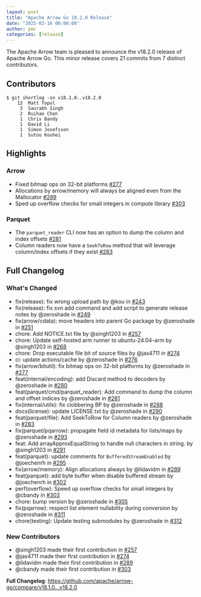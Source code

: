 ```yaml
---
layout: post
title: "Apache Arrow Go 18.2.0 Release"
date: "2025-03-16 00:00:00"
author: pmc
categories: [release]
---
```

<!--
{% comment %}
Licensed to the Apache Software Foundation (ASF) under one or more
contributor license agreements.  See the NOTICE file distributed with
this work for additional information regarding copyright ownership.
The ASF licenses this file to you under the Apache License, Version 2.0
(the "License"); you may not use this file except in compliance with
the License.  You may obtain a copy of the License at

http://www.apache.org/licenses/LICENSE-2.0

Unless required by applicable law or agreed to in writing, software
distributed under the License is distributed on an "AS IS" BASIS,
WITHOUT WARRANTIES OR CONDITIONS OF ANY KIND, either express or implied.
See the License for the specific language governing permissions and
limitations under the License.
{% endcomment %}
-->

The Apache Arrow team is pleased to announce the v18.2.0 release of Apache Arrow Go. 
This minor release covers 21 commits from 7 distinct contributors.

## Contributors
```console
$ git shortlog -sn v18.1.0..v18.2.0
    13	Matt Topol
     3	Saurabh Singh
     2	Ruihao Chen
     1	Chris Bandy
     1	David Li
     1	Simon Josefsson
     1	Sutou Kouhei
```

## Highlights

### Arrow

* Fixed bitmap ops on 32-bit platforms [#277](https://github.com/apache/arrow-go/pull/277)
* Allocations by arrow/memory will always be aligned even from the Mallocator [#289](https://github.com/apache/arrow-go/pull/289)
* Sped up overflow checks for small integers in compute library [#303](https://github.com/apache/arrow-go/pull/303)

### Parquet

* The `parquet_reader` CLI now has an option to dump the column and index offsets [#281](https://github.com/apache/arrow-go/pull/281)
* Column readers now have a `SeekToRow` method that will leverage column/index offsets if they exist [#283](https://github.com/apache/arrow-go/pull/283)

## Full Changelog

### What's Changed
* fix(release): fix wrong upload path by @kou in [#243](https://github.com/apache/arrow-go/pull/243)
* fix(release): fix svn add command and add script to generate release notes by @zeroshade in [#249](https://github.com/apache/arrow-go/pull/249)
* fix(arrow/cdata): move headers into parent Go package by @zeroshade in [#251](https://github.com/apache/arrow-go/pull/251)
* chore: Add NOTICE.txt file by @singh1203 in [#257](https://github.com/apache/arrow-go/pull/257)
* chore: Update self-hosted arm runner to ubuntu-24.04-arm by @singh1203 in [#268](https://github.com/apache/arrow-go/pull/268)
* chore: Drop executable file bit of source files by @jas4711 in [#274](https://github.com/apache/arrow-go/pull/274)
* ci: update actions/cache by @zeroshade in [#276](https://github.com/apache/arrow-go/pull/276)
* fix(arrow/bitutil): fix bitmap ops on 32-bit platforms by @zeroshade in [#277](https://github.com/apache/arrow-go/pull/277)
* feat(internal/encoding): add Discard method to decoders by @zeroshade in [#280](https://github.com/apache/arrow-go/pull/280)
* feat(parquet/cmd/parquet_reader): Add command to dump the column and offset indices by @zeroshade in [#281](https://github.com/apache/arrow-go/pull/281)
* fix(internal/utils): fix clobbering BP by @zeroshade in [#288](https://github.com/apache/arrow-go/pull/288)
* docs(license): update LICENSE.txt by @zeroshade in [#290](https://github.com/apache/arrow-go/pull/290)
* feat(parquet/file): Add SeekToRow for Column readers by @zeroshade in [#283](https://github.com/apache/arrow-go/pull/283)
* fix(parquet/pqarrow): propagate field id metadata for lists/maps by @zeroshade in [#293](https://github.com/apache/arrow-go/pull/293)
* feat: Add arrayApproxEqualString to handle null characters in string. by @singh1203 in [#291](https://github.com/apache/arrow-go/pull/291)
* feat(parquet): update comments for `BufferedStreamEnabled` by @joechenrh in [#295](https://github.com/apache/arrow-go/pull/295)
* fix(arrow/memory): Align allocations always by @lidavidm in [#289](https://github.com/apache/arrow-go/pull/289)
* feat(parquet): add byte buffer when disable buffered stream by @joechenrh in [#302](https://github.com/apache/arrow-go/pull/302)
* perf(overflow): Speed up overflow checks for small integers by @cbandy in [#303](https://github.com/apache/arrow-go/pull/303)
* chore: bump version by @zeroshade in [#305](https://github.com/apache/arrow-go/pull/305)
* fix(pqarrow): respect list element nullability during conversion by @zeroshade in [#311](https://github.com/apache/arrow-go/pull/311)
* chore(testing): Update testing submodules by @zeroshade in [#312](https://github.com/apache/arrow-go/pull/312)

### New Contributors
* @singh1203 made their first contribution in [#257](https://github.com/apache/arrow-go/pull/257)
* @jas4711 made their first contribution in [#274](https://github.com/apache/arrow-go/pull/274)
* @lidavidm made their first contribution in [#289](https://github.com/apache/arrow-go/pull/289)
* @cbandy made their first contribution in [#303](https://github.com/apache/arrow-go/pull/303)

**Full Changelog**: https://github.com/apache/arrow-go/compare/v18.1.0...v18.2.0
